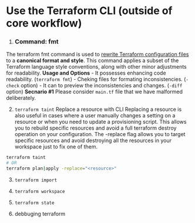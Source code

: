 # Use the Terraform CLI (outside of core workflow)
1. ### Command: fmt
The terraform fmt command is used to <ins>rewrite Terraform configuration files</ins> to a **canonical format and style**. This command applies a subset of the Terraform language style conventions, along with other minor adjustments for readability.
**Usage and Options**
	- It possesses enhancing code readability. (`terraform fmt`)
	- Cheking files for formating inconsistencies. (`-check` option)
	-  It can to preview the inconsistencies and changes. (`-diff` option) 
**Secnario #1**
Please consider `main.tf` file that we have malformed deliberately.

2. `terraform taint`  Replace a resource with CLI
Replacing a resource is also useful in cases where a user manually changes a setting on a resource or when you need to update a provisioning script. This allows you to rebuild specific resources and avoid a full terraform destroy operation on your configuration. The -replace flag allows you to target specific resources and avoid destroying all the resources in your workspace just to fix one of them.

```sh
terraform taint
# OR
terraform plan|apply -replace="<resource>"
```

3. `terraform import`

4. `terraform workspace`

5. `terraform state`

6. debbuging terraform